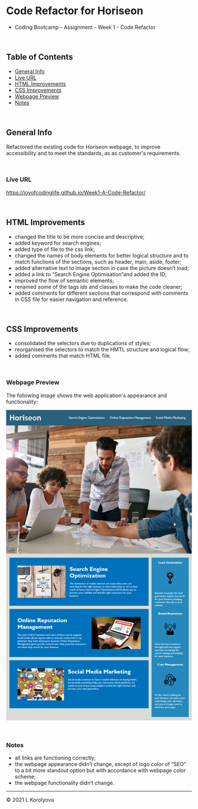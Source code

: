 # Code Refactor for Horiseon
* Coding Bootcamp - Assignment - Week 1 - Code Refactor 

<br>

## Table of Contents
* [General Info](#general-info)
* [Live URL](#live-url)
* [HTML Improvements](#HTML-Improvements)
* [CSS Improvements](#CSS-Improvements)
* [Webpage Preview](#webpage-preview)
* [Notes](#notes)

<br>

## General Info
Refactored the existing code for Horiseon webpage, to improve accessibility and to meet the standards, as  as customer's requirements.

<br>

### Live URL
https://joyofcodinglife.github.io/Week1-A-Code-Refactor/

<br>

## HTML Improvements
- changed the title to be more concise and descriptive;
- added keyword for search engines;
- added type of file to the css link;
- changed the names of body elements for better logical structure and to match functions of the sections, such as header, main, aside, footer;
- added alternative text to image section in case the picture doesn’t load;
- added a link to “Search Engine Optimisation”and added the ID;
- improved the flow of semantic elements;
- renamed some of the tags ids and classes to make the code cleaner;
- added comments for different sections that correspond with comments in CSS file for easier navigation and reference. 

<br>

## CSS Improvements
- consolidated the selectors due to duplications of styles;
- reorganised the selectors to match the HMTL structure and logical flow;
- added comments that match HTML file.

<br>

### Webpage Preview
The following image shows the web application's appearance and functionality:

![The Horiseon webpage includes a navigation bar, a header image,  cards with text and images at the bottom of the page, and side section with list of benefits](./assets/images/horiseon-webpage.png)

<br>

### Notes
- all links are functioning correctly;
- the webpage appearance didn’t change, except of logo color of “SEO” to a bit more standout option but with accordance with webpage color scheme;
- the webpage functionality didn’t change.

---
© 2021 L Korolyova
